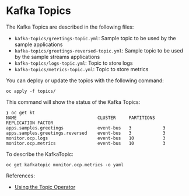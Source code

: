 # Kafka Topics

The Kafka Topics are described in the following files:

* ```kafka-topics/greetings-topic.yml```: Sample topic to be used by the sample applications
* ```kafka-topics/greetings-reversed-topic.yml```: Sample topic to be used by the sample streams applications
* ```kafka-topics/logs-topic.yml```: Topic to store logs
* ```kafka-topics/metrics-topic.yml```: Topic to store metrics

You can deploy or update the topics with the following command:

```shell
oc apply -f topics/
```

This command will show the status of the Kafka Topics:

```shell
❯ oc get kt
NAME                               CLUSTER     PARTITIONS   REPLICATION FACTOR
apps.samples.greetings             event-bus   3            3
apps.samples.greetings.reversed    event-bus   3            3
monitor.ocp.logs                   event-bus   10           3
monitor.ocp.metrics                event-bus   10           3
```

To describe the KafkaTopic:

```shell
oc get kafkatopic monitor.ocp.metrics -o yaml
```

References:

* [Using the Topic Operator](https://access.redhat.com/documentation/en-us/red_hat_amq/2021.q3/html-single/using_amq_streams_on_openshift/index#using-the-topic-operator-str)
